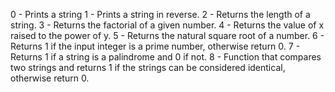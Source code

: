 0 - Prints a string
1 - Prints a string in reverse.
2 - Returns the length of a string.
3 - Returns the factorial of a given number.
4 - Returns the value of x raised to the power of y.
5 - Returns the natural square root of a number.
6 - Returns 1 if the input integer is a prime number, otherwise return 0.
7 - Returns 1 if a string is a palindrome and 0 if not.
8 - Function that compares two strings and returns 1 if the strings can be considered identical, otherwise return 0.
